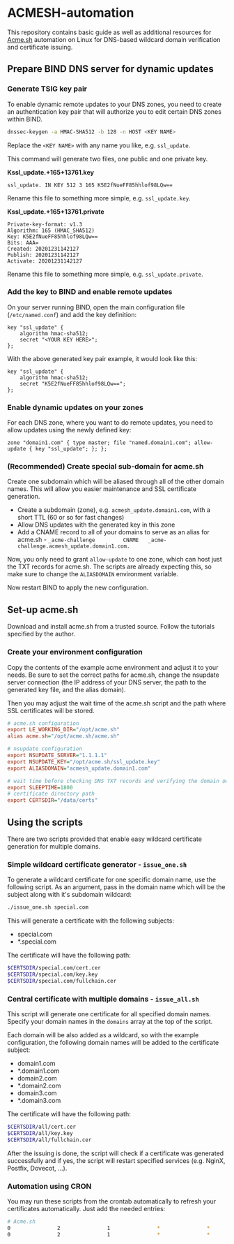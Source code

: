 # ACMESH-automation

This repository contains basic guide as well as additional resources for [Acme.sh](https://acme.sh/) automation on Linux for DNS-based wildcard domain verification and certificate issuing.

## Prepare BIND DNS server for dynamic updates

### Generate TSIG key pair

To enable dynamic remote updates to your DNS zones, you need to create an authentication key pair that will authorize you to edit certain DNS zones within BIND.

```bash
dnssec-keygen -a HMAC-SHA512 -b 128 -n HOST <KEY NAME>
```

Replace the `<KEY NAME>` with any name you like, e.g. `ssl_update`.

This command will generate two files, one public and one private key.

__Kssl_update.+165+13761.key__
```
ssl_update. IN KEY 512 3 165 K5E2fNueFF85hhlof98LQw==
```

Rename this file to something more simple, e.g. `ssl_update.key`.

__Kssl_update.+165+13761.private__
```
Private-key-format: v1.3
Algorithm: 165 (HMAC_SHA512)
Key: K5E2fNueFF85hhlof98LQw==
Bits: AAA=
Created: 20201231142127
Publish: 20201231142127
Activate: 20201231142127
```

Rename this file to something more simple, e.g. `ssl_update.private`.

### Add the key to BIND and enable remote updates

On your server running BIND, open the main configuration file (`/etc/named.conf`) and add the key definition:

```
key "ssl_update" {
    algorithm hmac-sha512;
    secret "<YOUR KEY HERE>";
};
```

With the above generated key pair example, it would look like this:

```
key "ssl_update" {
    algorithm hmac-sha512;
    secret "K5E2fNueFF85hhlof98LQw==";
};
```

### Enable dynamic updates on your zones

For each DNS zone, where you want to do remote updates, you need to allow updates using the newly defined key:

```
zone "domain1.com" { type master; file "named.domain1.com"; allow-update { key "ssl_update"; }; };
```

### (Recommended) Create special sub-domain for acme.sh

Create one subdomain which will be aliased through all of the other domain names. This will allow you easier maintenance and SSL certificate generation.

- Create a subdomain (zone), e.g. `acmesh_update.domain1.com`, with a short TTL (60 or so for fast changes)
- Allow DNS updates with the generated key in this zone
- Add a CNAME record to all of your domains to serve as an alias for acme.sh - `_acme-challenge         CNAME   _acme-challenge.acmesh_update.domain1.com.`

Now, you only need to grant `allow-update` to one zone, which can host just the TXT records for acme.sh. The scripts are already expecting this, so make sure to change the `ALIASDOMAIN` environment variable.

Now restart BIND to apply the new configuration.

## Set-up acme.sh

Download and install acme.sh from a trusted source. Follow the tutorials specified by the author.

### Create your environment configuration

Copy the contents of the example acme environment and adjust it to your needs. Be sure to set the correct paths for acme.sh, change the nsupdate server connection (the IP address of your DNS server, the path to the generated key file, and the alias domain).

Then you may adjust the wait time of the acme.sh script and the path where SSL certificates will be stored.

```ini
# acme.sh configuration
export LE_WORKING_DIR="/opt/acme.sh"
alias acme.sh="/opt/acme.sh/acme.sh"

# nsupdate configuration
export NSUPDATE_SERVER="1.1.1.1"
export NSUPDATE_KEY="/opt/acme.sh/ssl_update.key"
export ALIASDOMAIN="acmesh_update.domain1.com"

# wait time before checking DNS TXT records and verifying the domain ownership
export SLEEPTIME=1800
# certificate directory path
export CERTSDIR="/data/certs"
```

## Using the scripts

There are two scripts provided that enable easy wildcard certificate generation for multiple domains.

### Simple wildcard certificate generator - `issue_one.sh`

To generate a wildcard certificate for one specific domain name, use the following script. As an argument, pass in the domain name which will be the subject along with it's subdomain wildcard:

```bash
./issue_one.sh special.com
```

This will generate a certificate with the following subjects:

- special.com
- *.special.com

The certificate will have the following path:

```bash
$CERTSDIR/special.com/cert.cer
$CERTSDIR/special.com/key.key
$CERTSDIR/special.com/fullchain.cer
```

### Central certificate with multiple domains - `issue_all.sh`

This script will generate one certificate for all specified domain names. Specify your domain names in the `domains` array at the top of the script.

Each domain will be also added as a wildcard, so with the example configuration, the following domain names will be added to the certificate subject:

- domain1.com
- *.domain1.com
- domain2.com
- *.domain2.com
- domain3.com
- *.domain3.com

The certificate will have the following path:

```bash
$CERTSDIR/all/cert.cer
$CERTSDIR/all/key.key
$CERTSDIR/all/fullchain.cer
```

After the issuing is done, the script will check if a certificate was generated successfully and if yes, the script will restart specified services (e.g. NginX, Postfix, Dovecot, ...).

### Automation using CRON

You may run these scripts from the crontab automatically to refresh your certificates automatically. Just add the needed entries:

```bash
# Acme.sh
0               2               1               *               *               /opt/acme.sh/issue_all.sh
0               2               1               *               *               /opt/acme.sh/issue_one.sh special.com
```
